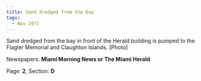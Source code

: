 ```yaml
---  
title: Sand dredged from the bay  
tags:  
  - Nov 1971  
---  
```

  
Sand dredged from the bay in front of the Herald building is pumped to the Flagler Memorial and Claughton Islands. [Photo]  
  
Newspapers: **Miami Morning News or The Miami Herald**  
  
Page: **2**, Section: **D** 
